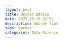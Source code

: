 ```yaml
---
layout: post
title: Docker Basics
date: 2025-10-15 02:56
description: Docker tips
tags: Docker
categories: Data-Science
---
```

